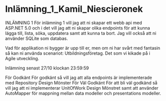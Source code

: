 # Inlämning_1_Kamil_Niescieronek

INLÄMNING 1
För inlämning 1 vill jag att ni skapar ett webb api med ASP.NET 5.0 och i det vill jag att ni skapar olika endpoints för att kunna lägga till, lista, söka, uppdatera samt att kunna ta bort.
Jag vill också att ni använder SQLite som databas.

Vad för applikation ni bygger är upp till er, men om ni har svårt med fantasin så kan ni använda scenariot: Utbildningsföretag. Det som vi kikade på i Agile utveckling.

Inlämning senast 27/10 klockan 23:59:59

För Godkänt
För godkänt så vill jag att alla endpoints är implementerade med Repository Design Mönster
För Väl Godkänt
För att bli väl godkänd så vill jag att ni implementerar UnitOfWork Design Mönstret samt att använder AutoMapper för mappning mellan data modeller och presentations modeller.
